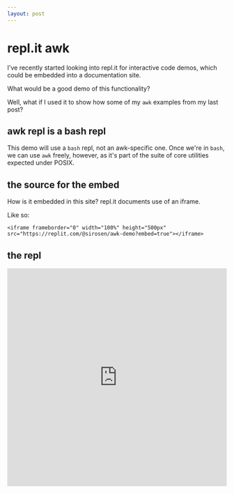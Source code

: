 ```yaml
---
layout: post
---
```


# repl.it awk

I've recently started looking into repl.it for interactive code demos, which
could be embedded into a documentation site.

What would be a good demo of this functionality?

Well, what if I used it to show how some of my `awk` examples from my last
post?

## awk repl is a bash repl

This demo will use a `bash` repl, not an awk-specific one.
Once we're in `bash`, we can use `awk` freely, however, as it's part of the
suite of core utilities expected under POSIX.

## the source for the embed

How is it embedded in this site? repl.it documents use of an iframe.

Like so:

    <iframe frameborder="0" width="100%" height="500px" src="https://replit.com/@sirosen/awk-demo?embed=true"></iframe>

## the repl

<iframe frameborder="0" width="100%" height="500px" src="https://replit.com/@sirosen/awk-demo?embed=true"></iframe>

